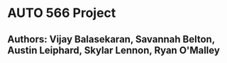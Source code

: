 # AUTO 566 Project
## Authors: Vijay Balasekaran, Savannah Belton, Austin Leiphard, Skylar Lennon, Ryan O'Malley

